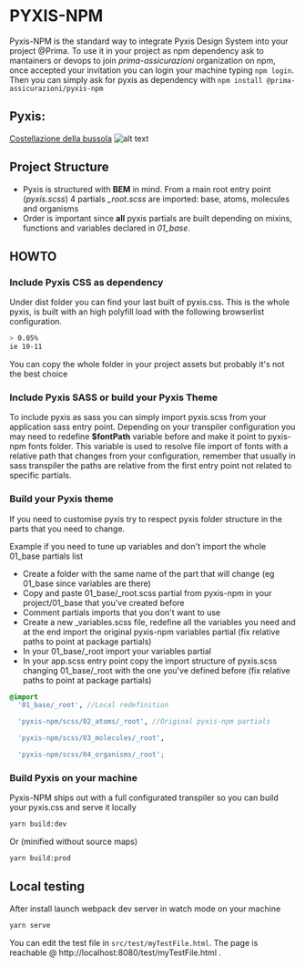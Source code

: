 # PYXIS-NPM

Pyxis-NPM is the standard way to integrate Pyxis Design System into your project @Prima. To use it in your project as npm dependency ask to mantainers or devops to join *prima-assicurazioni* organization on npm, once accepted your invitation you can login your machine typing ```npm login```. Then you can simply ask for pyxis as dependency with ```npm install @prima-assicurazioni/pyxis-npm```

## Pyxis:
[Costellazione della bussola](https://it.wikipedia.org/wiki/Bussola_(costellazione))
![alt text](https://upload.wikimedia.org/wikipedia/commons/thumb/8/80/NGC_2818_by_the_Hubble_Space_Telescope.jpg/1920px-NGC_2818_by_the_Hubble_Space_Telescope.jpg)


## Project Structure
- Pyxis is structured with **BEM** in mind. From a main root entry point (*pyxis.scss*) 4 partials *_root.scss* are imported: base, atoms, molecules and organisms
- Order is important since **all** pyxis partials are built depending on mixins, functions and variables declared in *01_base*.

## HOWTO
### Include Pyxis CSS as dependency
Under dist folder you can find your last built of pyxis.css. This is the whole pyxis, is built with an high polyfill load with the following browserlist configuration.
```bash
> 0.05%
ie 10-11
```
You can copy the whole folder in your project assets but probably it's not the best choice

### Include Pyxis SASS or build your Pyxis Theme
To include pyxis as sass you can simply import pyxis.scss from your application sass entry point.
Depending on your transpiler configuration you may need to redefine **$fontPath** variable before and make it point to pyxis-npm fonts folder.
This variable is used to resolve file import of fonts with a relative path that changes from your configuration, remember that usually
in sass transpiler the paths are relative from the first entry point not related to specific partials.

### Build your Pyxis theme
If you need to customise pyxis try to respect pyxis folder structure in the parts that you need to change.

Example if you need to tune up variables and don't import the whole 01_base partials list
- Create a folder with the same name of the part that will change (eg 01_base since variables are there)
- Copy and paste 01_base/_root.scss partial from pyxis-npm in your project/01_base that you've created before
- Comment partials imports that you don't want to use
- Create a new _variables.scss file, redefine all the variables you need and at the end import the original pyxis-npm variables partial (fix relative paths to point at package partials)
- In your 01_base/_root import your variables partial
- In your app.scss entry point copy the import structure of pyxis.scss changing 01_base/_root with the one you've defined before (fix relative paths to point at package partials)

```scss
@import
  '01_base/_root', //Local redefinition

  'pyxis-npm/scss/02_atoms/_root', //Original pyxis-npm partials

  'pyxis-npm/scss/03_molecules/_root',

  'pyxis-npm/scss/04_organisms/_root';
```


### Build Pyxis on your machine
Pyxis-NPM ships out with a full configurated transpiler so you can build your pyxis.css and serve it locally
````bash
yarn build:dev
````
Or (minified without source maps)
````bash
yarn build:prod
````

## Local testing 
After install launch webpack dev server in watch mode on your machine
````bash
yarn serve
````
You can edit the test file in `src/test/myTestFile.html`. The page is reachable @ http://localhost:8080/test/myTestFile.html .
